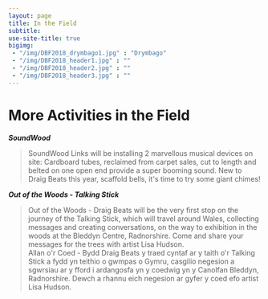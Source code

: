 ```yaml
---
layout: page
title: In the Field
subtitle: 
use-site-title: true
bigimg:
 - "/img/DBF2018_drymbago1.jpg" : "Drymbago"
 - "/img/DBF2018_header1.jpg" : ""
 - "/img/DBF2018_header2.jpg" : ""
 - "/img/DBF2018_header3.jpg" : ""
---
```


# More Activities in the Field

***SoundWood***  
> SoundWood Links will be installing 2 marvellous musical devices on site: Cardboard tubes, reclaimed from carpet sales, cut to length and belted on one open end provide a super booming sound. New to Draig Beats this year, scaffold bells, it's time to try some giant chimes!


***Out of the Woods - Talking Stick***  
> Out of the Woods - Draig Beats will be the very first stop on the journey of the Talking Stick, which will travel around Wales, collecting messages and creating conversations, on the way to exhibition in the woods at the Bleddyn Centre, Radnorshire. Come and share your messages for the trees with artist Lisa Hudson.  
Allan o'r Coed - Bydd Draig Beats y traed cyntaf ar y taith o'r Talking Stick a fydd yn teithio o gwmpas o Gymru, casgilio negesion a sgwrsiau ar y fford i ardangosfa yn y coedwig yn y Canolfan Bleddyn, Radnorshire. Dewch a rhannu eich negesion ar gyfer y coed efo artist Lisa Hudson.

